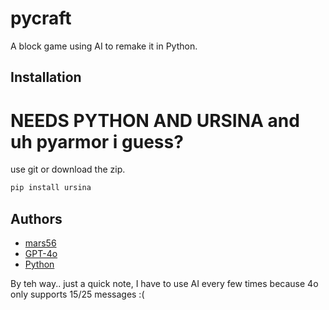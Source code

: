 # pycraft
A block game using AI to remake it in Python.

## Installation

# NEEDS PYTHON AND URSINA and uh pyarmor i guess?

use git or download the zip.


```py
pip install ursina
```
    
## Authors

- [mars56](https://www.github.com/dave41413)
- [GPT-4o](chatgpt.com)
- [Python](python.org)

By teh way.. just a quick note, I have to use AI every few times because 4o only supports 15/25 messages :(

